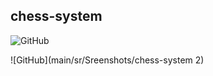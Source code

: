 ## chess-system


![GitHub](main/src/Sreenshots/chess-system)


![GitHub](main/sr/Sreenshots/chess-system 2)
